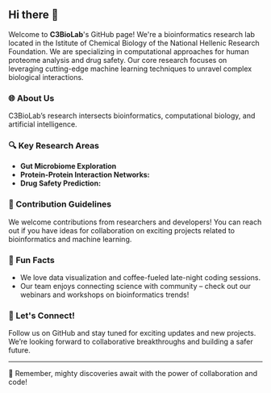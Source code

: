 ## Hi there 👋

Welcome to **C3BioLab**'s GitHub page! We're a bioinformatics research lab located in the Istitute of Chemical Biology of the National Hellenic Research Foundation. We are specializing in computational approaches for human proteome analysis and drug safety. Our core research focuses on leveraging cutting-edge machine learning techniques to unravel complex biological interactions.

### 🌐 About Us
C3BioLab’s research intersects bioinformatics, computational biology, and artificial intelligence.

### 🔍 Key Research Areas
- **Gut Microbiome Exploration**
- **Protein-Protein Interaction Networks:**
- **Drug Safety Prediction:** 
  
### 🌈 Contribution Guidelines
We welcome contributions from researchers and developers! You can reach out if you have ideas for collaboration on exciting projects related to bioinformatics and machine learning.

### 🍿 Fun Facts
- We love data visualization and coffee-fueled late-night coding sessions.
- Our team enjoys connecting science with community – check out our webinars and workshops on bioinformatics trends!

### 🚀 Let's Connect!
Follow us on GitHub and stay tuned for exciting updates and new projects. We’re looking forward to collaborative breakthroughs and building a safer future.

---

🧙 Remember, mighty discoveries await with the power of collaboration and code!
